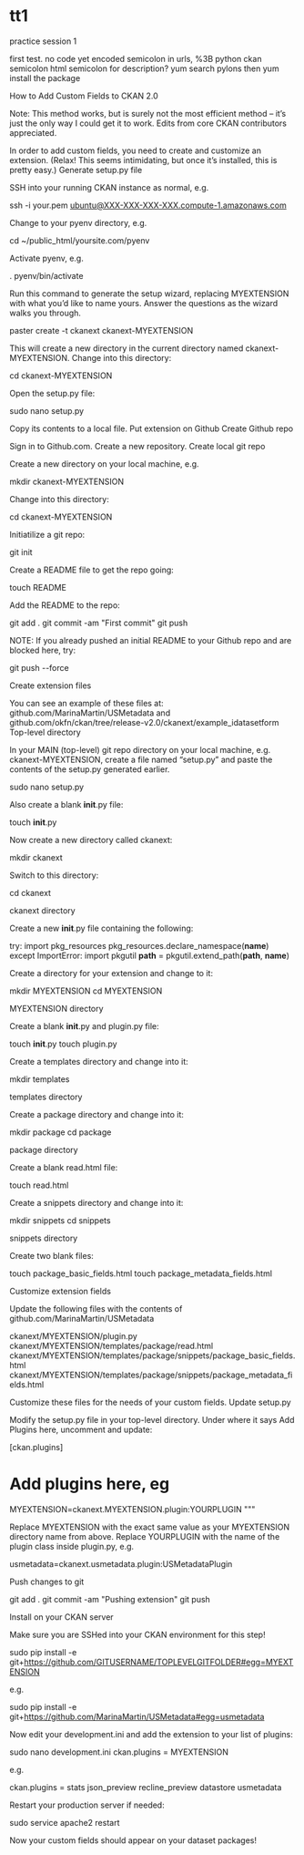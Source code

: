 tt1
===

practice session 1

first test.
no code yet
encoded semicolon in urls, %3B
python ckan semicolon
html semicolon for description?
yum search pylons
then yum install the package 


How to Add Custom Fields to CKAN 2.0

Note: This method works, but is surely not the most efficient method – it’s just the only way I could get it to work. Edits from core CKAN contributors appreciated.

In order to add custom fields, you need to create and customize an extension. (Relax! This seems intimidating, but once it’s installed, this is pretty easy.)
Generate setup.py file

SSH into your running CKAN instance as normal, e.g.

ssh -i your.pem ubuntu@XXX-XXX-XXX-XXX.compute-1.amazonaws.com

Change to your pyenv directory, e.g.

cd ~/public_html/yoursite.com/pyenv

Activate pyenv, e.g.

. pyenv/bin/activate

Run this command to generate the setup wizard, replacing MYEXTENSION with what you’d like to name yours. Answer the questions as the wizard walks you through.

paster create -t ckanext ckanext-MYEXTENSION

This will create a new directory in the current directory named ckanext-MYEXTENSION. Change into this directory:

cd ckanext-MYEXTENSION

Open the setup.py file:

sudo nano setup.py

Copy its contents to a local file.
Put extension on Github
Create Github repo

Sign in to Github.com. Create a new repository.
Create local git repo

Create a new directory on your local machine, e.g.

mkdir ckanext-MYEXTENSION

Change into this directory:

cd ckanext-MYEXTENSION

Initiatilize a git repo:

git init

Create a README file to get the repo going:

touch README

Add the README to the repo:

git add .
git commit -am "First commit"
git push

NOTE: If you already pushed an initial README to your Github repo and are blocked here, try:

git push --force

Create extension files

You can see an example of these files at: github.com/MarinaMartin/USMetadata and github.com/okfn/ckan/tree/release-v2.0/ckanext/example_idatasetform
Top-level directory

In your MAIN (top-level) git repo directory on your local machine, e.g. ckanext-MYEXTENSION, create a file named “setup.py” and paste the contents of the setup.py generated earlier.

sudo nano setup.py

Also create a blank __init__.py file:

touch __init__.py

Now create a new directory called ckanext:

mkdir ckanext

Switch to this directory:

cd ckanext

ckanext directory

Create a new __init__.py file containing the following:

try:
  import pkg_resources
  pkg_resources.declare_namespace(__name__)
except ImportError:
  import pkgutil
  __path__ = pkgutil.extend_path(__path__, __name__)

Create a directory for your extension and change to it:

mkdir MYEXTENSION
cd MYEXTENSION

MYEXTENSION directory

Create a blank __init__.py and plugin.py file:

touch __init__.py
touch plugin.py

Create a templates directory and change into it:

mkdir templates

templates directory

Create a package directory and change into it:

mkdir package
cd package

package directory

Create a blank read.html file:

touch read.html

Create a snippets directory and change into it:

mkdir snippets
cd snippets

snippets directory

Create two blank files:

touch package_basic_fields.html
touch package_metadata_fields.html

Customize extension fields

Update the following files with the contents of github.com/MarinaMartin/USMetadata

ckanext/MYEXTENSION/plugin.py
ckanext/MYEXTENSION/templates/package/read.html
ckanext/MYEXTENSION/templates/package/snippets/package_basic_fields.html
ckanext/MYEXTENSION/templates/package/snippets/package_metadata_fields.html

Customize these files for the needs of your custom fields.
Update setup.py

Modify the setup.py file in your top-level directory. Under where it says Add Plugins here, uncomment and update:

[ckan.plugins]
# Add plugins here, eg
MYEXTENSION=ckanext.MYEXTENSION.plugin:YOURPLUGIN
"""

Replace MYEXTENSION with the exact same value as your MYEXTENSION directory name from above. Replace YOURPLUGIN with the name of the plugin class inside plugin.py, e.g.

usmetadata=ckanext.usmetadata.plugin:USMetadataPlugin

Push changes to git

git add .
git commit -am "Pushing extension"
git push

Install on your CKAN server

Make sure you are SSHed into your CKAN environment for this step!

sudo pip install -e git+https://github.com/GITUSERNAME/TOPLEVELGITFOLDER#egg=MYEXTENSION

e.g.

sudo pip install -e git+https://github.com/MarinaMartin/USMetadata#egg=usmetadata

Now edit your development.ini and add the extension to your list of plugins:

sudo nano development.ini
ckan.plugins = MYEXTENSION

e.g.

ckan.plugins = stats json_preview recline_preview datastore usmetadata

Restart your production server if needed:

sudo service apache2 restart

Now your custom fields should appear on your dataset packages!


